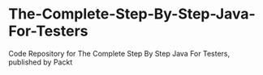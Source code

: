 # The-Complete-Step-By-Step-Java-For-Testers
Code Repository for The Complete Step By Step Java For Testers, published by Packt
